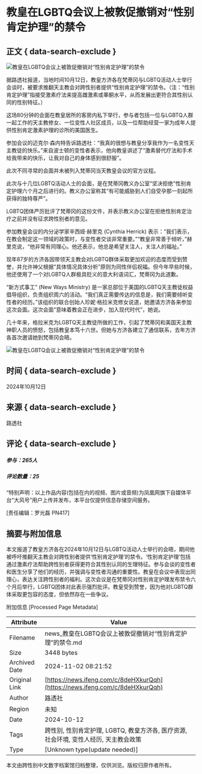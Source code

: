 # 教皇在LGBTQ会议上被敦促撤销对“性别肯定护理”的禁令

## 正文 { data-search-exclude }


![教皇在LGBTQ会议上被敦促撤销对“性别肯定护理”的禁令](https://x0.ifengimg.com/ucms/2024_42/A0588D364C3168971793A37B0E516E523D075F42_size61_w1280_h214.png)

据路透社报道，当地时间10月12日，教皇方济各在梵蒂冈与LGBTQ活动人士举行会谈时，被要求推翻天主教会对跨性别者提供“性别肯定护理”的禁令。（注：“性别肯定护理”指接受激素疗法来提高雌激素或睾酮水平，从而发展出更符合其性别认同的性别特征。）

这场80分钟的会面在教皇居所的客房内私下举行，参与者包括一位与LGBTQ人群一起工作的天主教修女、一位变性人社区成员，以及一位帮助经营一家为成年人提供性别肯定激素护理的诊所的美国医生。

参加会议的迈克尔·森内特告诉路透社：“我真的很想与教皇分享我作为一名变性天主教徒的快乐。”来自波士顿的变性者表示，他向教皇讲述了“激素替代疗法和手术给我带来的快乐，让我对自己的身体感到很舒服”。

此次不同寻常的会面并未被列入梵蒂冈当天教皇会议的官方议程。

此次与十几位LGBTQ活动人士的会面，是在梵蒂冈教义办公室“坚决拒绝”性别肯定护理六个月之后进行的。教义办公室称其“有可能威胁到人们自受孕那一刻起所获得的独特尊严”。

LGBTQ团体严厉批评了梵蒂冈的这份文件，并表示教义办公室在拒绝性别肯定治疗之前并没有征求跨性别者的意见。

参加教皇会议的内分泌学家辛西娅·赫里克 (Cynthia Herrick) 表示：“我们表示，在教会制定这一领域的政策时，与变性者交谈非常重要。”“教皇非常善于倾听，”赫里克说，“他非常有同理心。他还表示，他总是希望关注人，关注人的福祉。”

现年87岁的方济各因带领天主教会对LGBTQ群体采取更加欢迎的态度而受到赞誉，并允许神父根据“具体情况具体分析”原则为同性伴侣祝福。但今年早些时候，他还使用了一个对LGBTQ人群极具贬义的意大利语词汇，梵蒂冈为此道歉。

“新方式事工” (New Ways Ministry) 是一家总部位于美国的LGBTQ天主教徒权益倡导组织，负责组织周六的活动。“我们真正需要传达的信息是，我们需要倾听变性者的经历。”该组织的联合创始人珍妮·格拉米克修女说道，她邀请方济各来参加这次会面。这次会面“意味着教会正在进步，加入现代时代”，她说。

几十年来，格拉米克为LGBTQ天主教徒所做的工作，引起了梵蒂冈和美国天主教神职人员的愤怒，包括教皇本笃十六世。但她与方济各建立了通信联系，去年方济各首次邀请她到梵蒂冈会晤。

![教皇在LGBTQ会议上被敦促撤销对“性别肯定护理”的禁令](https://x0.ifengimg.com/ucms/2024_42/CFB24E1E192E31D81B5BC573E22718D5151F210F_size71_w1080_h119.png)

## 时间 { data-search-exclude }
2024年10月12日

## 来源 { data-search-exclude }
路透社

## 评论 { data-search-exclude }
##### 参与：265人  
##### 评论数量：25

“特别声明：以上作品内容(包括在内的视频、图片或音频)为凤凰网旗下自媒体平台“大风号”用户上传并发布，本平台仅提供信息存储空间服务。 

\[责任编辑：罗光磊 PN417\]

## 摘要与附加信息

<!-- tcd_abstract -->
本文报道了教皇方济各在2024年10月12日与LGBTQ活动人士举行的会晤，期间他被呼吁推翻天主教会对跨性别者提供‘性别肯定护理’的禁令。‘性别肯定护理’包括通过激素疗法帮助跨性别者获得更符合其性别认同的生理特征。参与会谈的变性者和医生分享了他们的经历，并强调与变性者沟通的重要性。教皇在会议中表现出同理心，表达关注跨性别者的福利。这次会议是在梵蒂冈对性别肯定护理发布禁令六个月后举行，LGBTQ团体对此表示强烈批评。教皇受到赞誉，因为他对LGBTQ群体采取更包容的态度，但依然存在一些争议。
<!-- tcd_abstract_end -->

附加信息 [Processed Page Metadata]

| Attribute       | Value                                  |
|-----------------|----------------------------------------|
| Filename        | news_教皇在LGBTQ会议上被敦促撤销对“性别肯定护理”的禁令.md                             |
| Size            | 3448 bytes                           |
| Archived Date   | 2024-11-02 08:21:52                             |
| Original Link   | [https://news.ifeng.com/c/8deHXkurQqh](https://news.ifeng.com/c/8deHXkurQqh)                       |
| Author          | 路透社                               |
| Region          | 未知                               |
| Date            | 2024-10-12                                 |
| Tags            | 跨性别, 性别肯定护理, LGBTQ, 教皇方济各, 医疗资源, 社会环境, 变性人经历, 天主教会政策                                 |
| Type            | [Unknown type(update needed)]                                 |
<!-- tcd_table_end -->

本文由跨性别中文数字档案馆归档整理，仅供浏览。版权归原作者所有。
